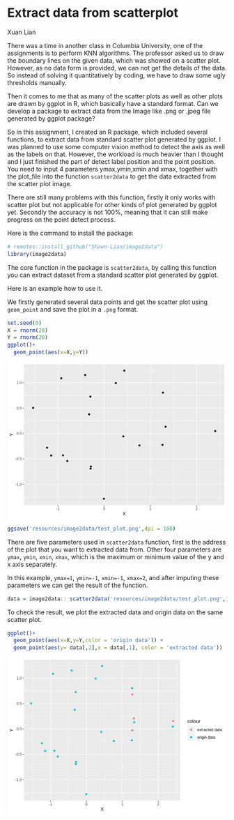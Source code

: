 # Extract data from scatterplot

Xuan Lian



There was a time in another class in Columbia University, one of the assignments is to perform KNN algorithms. The professor asked us to draw the boundary lines on the given data, which was showed on a scatter plot. However, as no data form is provided, we can not get the details of the data. So instead of solving it quantitatively by coding, we have to draw some ugly thresholds manually.

Then it comes to me that as many of the scatter plots as well as other plots are drawn by ggplot in R, which basically have a standard format. Can we develop a package to extract data from the Image like .png or .jpeg file generated by ggplot package?

So in this assignment, I created an R package, which included several functions, to extract data from standard scatter plot generated by ggplot. I was planned to use some computer vision method to detect the axis as well as the labels on that. However, the workload is much heavier than I thought and I just finished the part of detect label position and the point position. You need to input 4 parameters ymax,ymin,xmin and xmax, together with the plot_file into the function `scatter2data` to get the data extracted from the scatter plot image.

There are still many problems with this function, firstly it only works with scatter plot but not applicable for other kinds of plot generated by ggplot yet. Secondly the accuracy is not 100%, meaning that it can still make progress on the point detect process.

Here is the command to install the package:

```r
# remotes::install_github("Shawn-Lian/image2data")
library(image2data)
```

The core function in the package is `scatter2data`, by calling this function you can extract dataset from a standard scatter plot generated by ggplot.

Here is an example how to use it.

We firstly generated several data points and get the scatter plot using `geom_point` and save the plot in a `.png` format.


```r
set.seed(0)
X = rnorm(20)
Y = rnorm(20)
ggplot()+
  geom_point(aes(x=X,y=Y))
```

<img src="image2data_files/figure-html/unnamed-chunk-3-1.png" width="672" style="display: block; margin: auto;" />

```r
ggsave('resources/image2data/test_plot.png',dpi = 100)
```
There are five parameters used in `scatter2data` function, first is the address of the plot that you want to extracted data from. Other four parameters are `ymax`, `ymin`, `xmin`, `xmax`, which is the maximum or minimum value of the y and x axis separately.

In this example, `ymax=1`, `ymin=-1`, `xmin=-1`, `xmax=2`, and after imputing these parameters we can get the result of the function.


```r
data = image2data:: scatter2data('resources/image2data/test_plot.png',1,-1,-1,2)
```

To check the result, we plot the extracted data and origin data on the same scatter plot.


```r
ggplot()+
  geom_point(aes(x=X,y=Y,color = 'origin data')) +
  geom_point(aes(y= data[,2],x = data[,1], color = 'extracted data'))
```

<img src="image2data_files/figure-html/unnamed-chunk-5-1.png" width="672" style="display: block; margin: auto;" />

